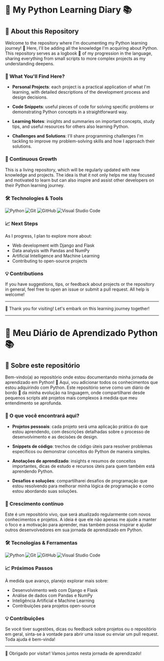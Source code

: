 # 🐍 My Python Learning Diary 📚

## 🚀 About this Repository

Welcome to the repository where I'm documenting my Python learning journey! 🌟 Here, I'll be adding all the knowledge I'm acquiring about Python. This repository serves as a logbook 📖 of my progression in the language, sharing everything from small scripts to more complex projects as my understanding deepens.


### 📝 What You'll Find Here?

- **Personal Projects**: each project is a practical application of what I'm learning, with detailed descriptions of the development process and design decisions.

- **Code Snippets**: useful pieces of code for solving specific problems or demonstrating Python concepts in a straightforward way.

- **Learning Notes**: insights and summaries on important concepts, study tips, and useful resources for others also learning Python.

- **Challenges and Solutions**: I'll share programming challenges I'm tackling to improve my problem-solving skills and how I approach their solutions.

### 🌱 Continuous Growth

This is a living repository, which will be regularly updated with new knowledge and projects. The idea is that it not only helps me stay focused and motivated to learn but can also inspire and assist other developers on their Python learning journey.



### 🛠 Technologies & Tools

![Python](https://img.shields.io/badge/-Python-3776AB?style=for-the-badge&logo=Python&logoColor=white)
![Git](https://img.shields.io/badge/-Git-F05032?style=for-the-badge&logo=git&logoColor=white)
![GitHub](https://img.shields.io/badge/-GitHub-181717?style=for-the-badge&logo=github&logoColor=white)
![Visual Studio Code](https://img.shields.io/badge/-VSCode-007ACC?style=for-the-badge&logo=visualstudiocode&logoColor=white)

### 📈 Next Steps

As I progress, I plan to explore more about:

- Web development with Django and Flask
- Data analysis with Pandas and NumPy
- Artificial Intelligence and Machine Learning
- Contributing to open-source projects

### 💡 Contributions

If you have suggestions, tips, or feedback about projects or the repository in general, feel free to open an issue or submit a pull request. All help is welcome!



---

👋 Thank you for visiting! Let's embark on this learning journey together!

____________________________________________________________________________________________________________________________________________________________________________________________________________________________________________________________________________
# 🐍 Meu Diário de Aprendizado Python 📚

## 🚀 Sobre este repositório

Bem-vindo(a) ao repositório onde estou documentando minha jornada de aprendizado em Python! 🌟 Aqui, vou adicionar todos os conhecimentos que estou adquirindo com Python.
Este repositório serve como um diário de bordo 📖 da minha evolução na linguagem, onde compartilharei desde pequenos scripts até projetos mais complexos à medida que meu entendimento se aprofunda.


### 📝 O que você encontrará aqui?

- **Projetos pessoais**: cada projeto será uma aplicação prática do que estou aprendendo, com descrições detalhadas sobre o processo de desenvolvimento e as decisões de design.

- **Snippets de código**: trechos de código úteis para resolver problemas específicos ou demonstrar conceitos do Python de maneira simples.

- **Anotações de aprendizado**: insights e resumos de conceitos importantes, dicas de estudo e recursos úteis para quem também está aprendendo Python.

- **Desafios e soluções**: compartilharei desafios de programação que estou resolvendo para melhorar minha lógica de programação e como estou abordando suas soluções.

### 🌱 Crescimento contínuo

Este é um repositório vivo, que será atualizado regularmente com novos conhecimentos e projetos. A ideia é que ele não apenas me ajude a manter o foco e a motivação para aprender, mas também possa inspirar e ajudar outros desenvolvedores em sua jornada de aprendizado em Python.


### 🛠 Tecnologias & Ferramentas

![Python](https://img.shields.io/badge/-Python-3776AB?style=for-the-badge&logo=Python&logoColor=white)
![Git](https://img.shields.io/badge/-Git-F05032?style=for-the-badge&logo=git&logoColor=white)
![GitHub](https://img.shields.io/badge/-GitHub-181717?style=for-the-badge&logo=github&logoColor=white)
![Visual Studio Code](https://img.shields.io/badge/-VSCode-007ACC?style=for-the-badge&logo=visualstudiocode&logoColor=white)

### 📈 Próximos Passos

À medida que avanço, planejo explorar mais sobre:

- Desenvolvimento web com Django e Flask
- Análise de dados com Pandas e NumPy
- Inteligência Artificial e Machine Learning
- Contribuições para projetos open-source

### 💡 Contribuições

Se você tiver sugestões, dicas ou feedback sobre projetos ou o repositório em geral, sinta-se à vontade para abrir uma issue ou enviar um pull request. Toda ajuda é bem-vinda!

---

👋 Obrigado por visitar! Vamos juntos nesta jornada de aprendizado!

